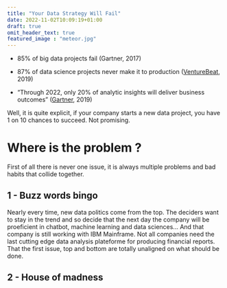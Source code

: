 ```yaml
---
title: "Your Data Strategy Will Fail"
date: 2022-11-02T10:09:19+01:00
draft: true
omit_header_text: true
featured_image : "meteor.jpg"
---
```


- 85% of big data projects fail (Gartner, 2017)
  
- 87% of data science projects never make it to production ([VentureBeat](https://venturebeat.com/ai/why-do-87-of-data-science-projects-never-make-it-into-production/), 2019)

- “Through 2022, only 20% of analytic insights will deliver business outcomes” ([Gartner](https://blogs.gartner.com/andrew_white/2019/01/03/our-top-data-and-analytics-predicts-for-2019/), 2019)

Well, it is quite explicit, if your company starts a new data project, you have 1 on 10 chances to succeed. Not promising.




# Where is the problem ?
 
 First of all there is never one issue, it is always multiple problems and bad habits that collide together.
 
## 1 - Buzz words bingo
Nearly every time, new data politics come from the top. The deciders want to stay in the trend and so decide that the next day the company will be proeficient in chatbot, machine learning and data sciences... And that company is still working with IBM Mainframe.
Not all companies need the last cutting edge data analysis plateforme for producing financial reports.
That the first issue, top and bottom are totally unaligned on what should be done.

## 2 - House of madness
 